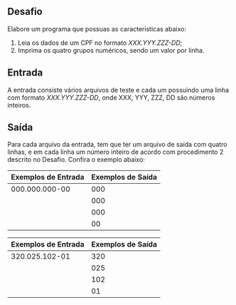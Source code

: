 ## Desafio

Elabore um programa que possuas as características abaixo:

1. Leia os dados de um CPF no formato *XXX.YYY.ZZZ-DD*;
2. Imprima os quatro grupos numéricos, sendo um valor por linha.

## Entrada

A entrada consiste vários arquivos de teste e cada um possuindo uma linha com formato *XXX.YYY.ZZZ-DD*, onde XXX, YYY, ZZZ, DD são números inteiros.

## Saída

Para cada arquivo da entrada, tem que ter um arquivo de saída com quatro linhas, e em cada linha um número inteiro de acordo com procedimento 2 descrito no Desafio. Confira o exemplo abaixo:

 

| Exemplos de Entrada | Exemplos de Saída |
| ------------------- | ----------------- |
| 000.000.000-00      | 000               |
|                     | 000               |
|                     | 000               |
|                     | 00                |

 

| Exemplos de Entrada | Exemplos de Saída |
| ------------------- | ----------------- |
| 320.025.102-01      | 320               |
|                     | 025               |
|                     | 102               |
|                     | 01                |